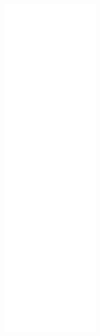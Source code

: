 ![GitHub metrics](https://github.com/LovelySanta/LovelySanta/blob/master/github-metrics.svg)
<!-- https://github.com/lowlighter/metrics/blob/master/.github/readme/partials/documentation/setup/action.md -->
